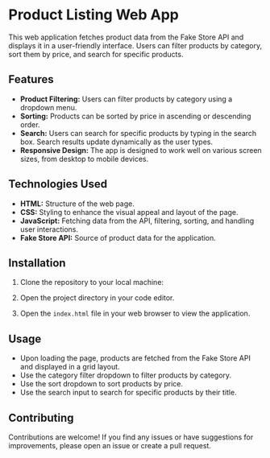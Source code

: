# Product Listing Web App

This web application fetches product data from the Fake Store API and displays it in a user-friendly interface. Users can filter products by category, sort them by price, and search for specific products.

## Features

- **Product Filtering:** Users can filter products by category using a dropdown menu.
- **Sorting:** Products can be sorted by price in ascending or descending order.
- **Search:** Users can search for specific products by typing in the search box. Search results update dynamically as the user types.
- **Responsive Design:** The app is designed to work well on various screen sizes, from desktop to mobile devices.

## Technologies Used

- **HTML:** Structure of the web page.
- **CSS:** Styling to enhance the visual appeal and layout of the page.
- **JavaScript:** Fetching data from the API, filtering, sorting, and handling user interactions.
- **Fake Store API:** Source of product data for the application.

## Installation

1. Clone the repository to your local machine:

2. Open the project directory in your code editor.

3. Open the `index.html` file in your web browser to view the application.

## Usage

- Upon loading the page, products are fetched from the Fake Store API and displayed in a grid layout.
- Use the category filter dropdown to filter products by category.
- Use the sort dropdown to sort products by price.
- Use the search input to search for specific products by their title.

## Contributing

Contributions are welcome! If you find any issues or have suggestions for improvements, please open an issue or create a pull request.